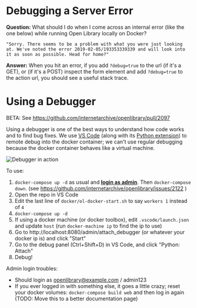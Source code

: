 # Debugging a Server Error

**Question:** What should I do when I come across an internal error (like the one below) while running Open Library locally on Docker? 
```
"Sorry. There seems to be a problem with what you were just looking at. We've noted the error 2019-02-05/193353339339 and will look into it as soon as possible. Head for home?"
```
**Answer:** When you hit an error, if you add `?debug=true` to the url (if it's a GET), or (if it's a POST) inspect the form element and add `?debug=true` to the action url, you should see a useful stack trace.

# Using a Debugger
BETA: See https://github.com/internetarchive/openlibrary/pull/2097

Using a debugger is one of the best ways to understand how code works and to find bug fixes. We use [VS Code](https://code.visualstudio.com/) (along with its [Python extension](https://marketplace.visualstudio.com/items?itemName=ms-python.python)) to remote debug into the docker container; we can't use regular debugging because the docker container behaves like a virtual machine.

![Debugger in action](https://user-images.githubusercontent.com/6251786/56706388-bd889e00-66e2-11e9-9d9b-449f0458305a.gif)

To use:
1. `docker-compose up -d` as usual and [**login as admin**](https://github.com/internetarchive/openlibrary/wiki/Getting-Started#logging-in). Then `docker-compose down`. (see https://github.com/internetarchive/openlibrary/issues/2122 )
2. Open the repo in VS Code
3. Edit the last line of `docker/ol-docker-start.sh` to say `workers 1` instead of `4`
4. `docker-compose up -d`
5. If using a docker machine (or docker toolbox), edit `.vscode/launch.json` and update `host` (run `docker-machine ip` to find the ip to use)
6. Go to http://localhost:8080/admin/attach_debugger (or whatever your docker ip is) and click "Start"
7. Go to the debug panel (Ctrl+Shift+D) in VS Code, and click "Python: Attach"
8. Debug!



Admin login troubles:

- Should login as openlibrary@example.com / admin123
- If you ever logged in with something else, it goes a little crazy; reset your docker volumes: `docker-compose build web` and then log in again
(TODO: Move this to a better documentation page)